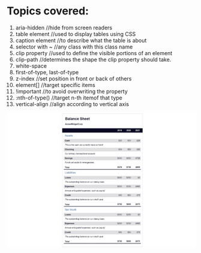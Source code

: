 # Topics covered:

1. aria-hidden //hide from screen readers
2. table element //used to display tables using CSS
3. caption element //to describe what the table is about
4. selector with ~ //any class with this class name
5. clip property //used to define the visible portions of an element
6. clip-path //determines the shape the clip property should take.
7. white-space
8. first-of-type, last-of-type
9. z-index //set position in front or back of others
10. element[] //target specific items
11. !important //to avoid overwriting the property
12. :nth-of-type() //target n-th itemof that type
13. vertical-align //align according to vertical axis

![Img](./Balance_Sheet.jpeg)
